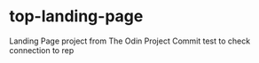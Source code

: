 # top-landing-page
Landing Page project from The Odin Project
Commit test to check connection to rep
